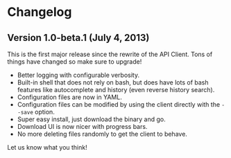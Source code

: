# Changelog

## Version 1.0-beta.1 (July 4, 2013)

This is the first major release since the rewrite of the API Client. Tons of things have changed so make sure to upgrade!

 * Better logging with configurable verbosity.
 * Built-in shell that does not rely on bash, but does have lots of bash features like autocomplete and history (even reverse history search).
 * Configuration files are now in YAML.
 * Configuration files can be modified by using the client directly with the `--save` option.
 * Super easy install, just download the binary and go.
 * Download UI is now nicer with progress bars.
 * No more deleting files randomly to get the client to behave.

Let us know what you think!

